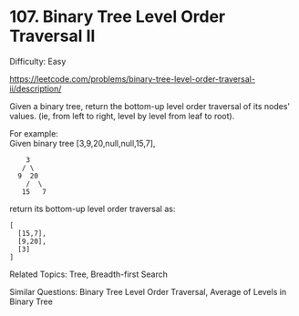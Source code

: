 # 107. Binary Tree Level Order Traversal II

Difficulty: Easy

https://leetcode.com/problems/binary-tree-level-order-traversal-ii/description/

Given a binary tree, return the bottom-up level order traversal of its nodes' values. (ie, from left to right, level by level from leaf to root).

For example:  
Given binary tree [3,9,20,null,null,15,7],
```
    3
   / \
  9  20
    /  \
   15   7
```
return its bottom-up level order traversal as:
```
[
  [15,7],
  [9,20],
  [3]
]
```

Related Topics: Tree, Breadth-first Search

Similar Questions: Binary Tree Level Order Traversal, Average of Levels in Binary Tree
